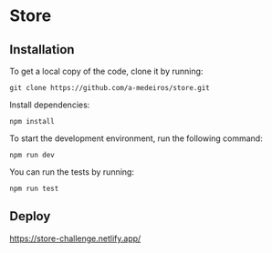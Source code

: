 # Store

## Installation
To get a local copy of the code, clone it by running:
```
git clone https://github.com/a-medeiros/store.git
```

Install dependencies:
```
npm install
```

To start the development environment, run the following command:
```
npm run dev
```

You can run the tests by running:
```
npm run test
```

## Deploy
https://store-challenge.netlify.app/
